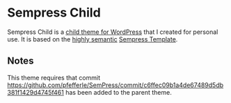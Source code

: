 # Sempress Child

Sempress Child is a [child theme for WordPress](https://codex.wordpress.org/Child_Themes) that I created for personal use. 
It is based on the [highly semantic](https://indieweb.org/Semantic_HTML) [Sempress Template](https://wordpress.org/themes/sempress/).

## Notes

This theme requires that commit https://github.com/pfefferle/SemPress/commit/c6ffec09b1a4de67489d5db381f1429d4745f461 has been added to the parent theme.
